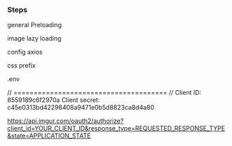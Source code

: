### Steps

general Preloading

image lazy loading

config axios

css prefix

.env

// ====================================== //
Client ID:
8559189c6f2970a
Client secret:
c45e0313bd42296408a9471e0b5d8823ca8d4a80

https://api.imgur.com/oauth2/authorize?client_id=YOUR_CLIENT_ID&response_type=REQUESTED_RESPONSE_TYPE&state=APPLICATION_STATE


